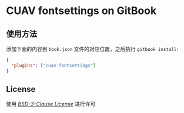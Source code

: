 # CUAV fontsettings on GitBook

## 使用方法

添加下面的内容到 `book.json` 文件的对应位置，之后执行 `gitbook install`:

```json
{
  "plugins": ["cuav-fontsettings"]
}
```

## License

使用 [_BSD-3-Clause License_](LICENSE) 进行许可
